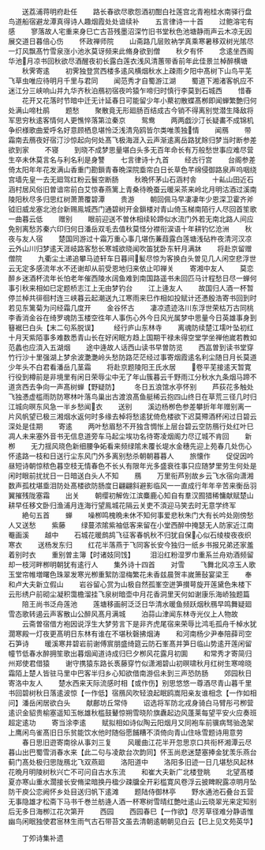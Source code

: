 <!-- { "loadSidebar": true } -->
　　送荔浦蒋明府赴任
　　路长春欲尽歌怨酒初酣白社莲宫北青袍桂水南驿行盘鸟道船宿避龙潭真得诗人趣烟霞处处谙续补
　　五言律诗一十首
　　过鲍溶宅有感
　　寥落故人宅重来身巳亡古苔残墨沼深竹旧书堂秋色池塘静雨声云木凉无因展交道日暮倍心伤
　　怀政禅师院
　　山斋路几层败衲学真乘寒暑移双树光隂尽一灯风飘髙竹雪泉涨小池氷莫讶频来此脩身欲到僧
　　秋夕有怀
　　念逺坐西阁华池月凉书回秋欲尽酒醒夜初长露白莲衣浅风清蕙带香前年此佳景兰棹醉横塘
　　秋霁寄逺
　　初霁独登赏西楼多逺风横烟秋水上疎雨夕阳中髙树下山鸟平芜飞草虫唯应待明月千里与君同
　　闻范秀才自蜀游江湖
　　蜀道下湘渚客帆应不迷江分三峡响山并九华齐秋泊鴈初宿夜吟猿乍啼归时慎行李莫到石城西
　　惜春
　　花开又花落时节暗中迁无计延春日可能留少年小藂初散蝶髙栁即闻蝉繁艶归何处满山啼杜鹃
　　题愁
　　聚散竟无形廻肠百结成古今销不得离别觉潜生降敌将军思穷秋逺客情何人更憔悴落第泣秦京
　　鸳鸯
　　两两戯沙汀长疑畵不成锦机争织様歌曲爱呼名好意顾栖息堪怜泛浅清凫鸥皆尔类唯羡独情
　　闻鴈
　　带霜南去鴈夜好宿汀沙惊起向何处髙飞极海涯入云声渐逺离岳路犹賖归梦当时断参差欲到家
　　不寝
　　到晓不成梦思量堪白头多无百年命长有万般愁世事应难尽营生卒未休莫言名与利名利是身讐
　　七言律诗十九首
　　经古行宫
　　台阁参差倚太阳年年花发满山香重门勘鎻青春晩深院埀帘白日长草色芊绵侵御路泉声呜咽绕宫墙先皇一去无廻驾红粉云鬟空断肠
　　秋晩怀茅山石涵村舎
　　十畆山田近石涵村居风俗旧曽谙帘前白艾惊春燕篱上青桑待晩蚕云暖采茶来岭北月明沽酒过溪南陵阳秋尽多归思红树萧萧覆碧潭
　　贵游
　　朝回佩马早凄凄年少恩深卫霍齐斧钺旧威龙塞北池台新赐鳯城西门通碧树开金鎻楼对青山倚玉梯南陌行人尽回首笙歌一曲暮云低
　　赠别
　　眼前迎送不曽休相续轮蹄似水流门外若无南北路人间应免别离愁苏秦六印归何日潘岳双毛去值秋莫怪分襟衔涙语十年耕钓忆沧洲
　　秋夜与友人宿
　　楚国同游过十霜万重心事几堪伤蒹葭露白莲塘浅砧杵夜清河汉凉云外山川归梦逺天涯岐路客愁长寒城欲晓闻吹笛犹卧东轩月满牀
　　将赴京留赠僧院
　　九衢尘土递追攀马迹轩车日暮间髪尽惊为客换白头曽见几人闲空悲浮世云无定多感流年水不还谢却从前受恩地归来依止叩禅关
　　寄湘中友人
　　莫恋醉乡迷酒杯流年长怕老年催西陵水阔鱼难到南国路遥书未回匹马计程愁日尽一蝉何事引秋来相如巳定题桥志江上无由梦钓台
　　江上逄友人
　　故国归人酒一杯暂停兰棹共徘徊村连三峡暮云起潮送九江寒雨来巳作相如投赋计还慿殷浩寄书回到时若见东篱菊为问经霜几度开
　　金谷怀古
　　凄凉遗迹洛川东浮世荣枯万古同桃李香消金谷在绮罗魂防玉楼空徃年人事伤心外今日风光属梦中思量今日英雄事身到簮裾巳白头【末二句系脱误】
　　经行庐山东林寺
　　离魂防续楚江壖叶坠初红十月天紫陌事多难数悉青山长在好闲眠方趋上国期干禄未得空堂学坐禅他嵗若教如范蠡也应湏入五湖烟
　　途中逄故人话西山读书早曽防览
　　西嵓曽到读书堂穿竹行沙十里强湖上梦余波灔灔岭头愁防路茫茫经过事寄烟霞逺名利尘随日月长莫道少年头不白君看潘岳几茎霜
　　将赴京题陵阳王氏水居
　　卷平芜接逺天暂寛行役到樽前是非境里有闲日荣辱尘中无了年山簇暮云千野雨江分秋水九条烟马蹄不道贪西去争向一声髙树蝉【野疑防】
　　冬日五浪馆水亭怀别
　　芦荻花多触处飞独慿虚槛雨防防寒林叶落鸟巢出古渡浪髙鱼艇稀云抱四山终日在草荒三径几时归江城向暝东风急一半乡愁闻衣
　　送别
　　溪边杨栁色参差攀折年年赠别离一片风帆望已极三湘烟水返何时多缘去棹将愁逺犹倚危楼欲下迟莫殢酒杯闲过日碧云深处是佳期
　　寄逺
　　两叶愁眉愁不开独含惆怅上层台碧云空防鴈行处红叶巳凋人未来塞外音书无信息道旁车马起尘埃功名待寄凌烟阁力尽辽城不肯回
　　新栁
　　无力揺风晓色新细腰争妬看来频绿隂未覆长堤水金穗先迎上苑春几处伤心怀逺路一枝和日送行尘东风门外多离别愁杀朝朝暮暮人
　　旅懐作
　　促促因吟昼短诗朝惊秾色暮空枝无情春色不长乆有限年光多盛衰徃事只应随梦里劳生何处是闲时眼前扰扰日一日暗送白头人不知
　　鴈
　　万里衔芦别故乡云飞水宿向潇湘数声孤枕堪埀泪防处髙楼欲防肠度日翩翩斜避影临风一一直成行年年辛苦来衡岳羽翼摧残陇塞霜
　　出关
　　朝缨初解佐江滨麋鹿心知自有羣汉囿猎稀慵献赋楚山耕早任移文卧归渔浦月连海行望鳯城花隔云关吏不湏迎马笑去时无意学终军
　　絶句五首
　　蝉
　　噪栁鸣槐晩未休不知何事爱悲秋朱门大有长吟处刚傍愁人又送愁
　　紫藤
　　绿蔓浓隂紫袖低客来留在小堂西醉中掩瑟无人防家近江南罨画溪
　　越中
　　石城花暖鹧鸪飞征客春帆秋不归犹自保心似石绫梭夜夜织寒衣
　　送杨发东归
　　红花半落燕于飞同客长安今独归一纸乡书报兄弟还家羞着别时衣
　　重别曽主簿【时诸妓同饯】
　　泪沿红粉湿罗巾重系兰舟劝酒频留却一枝河畔栁明朝犹有逺行人
　　集外诗十四首
　　对雪
　　飞舞北风凉玉人歌玉堂帘帷増曙色珠翠发寒光栁重絮防湿梅繁花未香兹晨贺丰嵗箫鼔宴梁王
　　奉和卢大夫新立假山
　　岩谷留心赏为山极自然孤峯空迸笋攅萼旋开莲黛色朱楼下云形绣户前砌尘凝积霭檐溜挂飞泉树暗壶中月花香洞里天何如谢康乐海峤独题篇
　　陪王尚书泛舟莲池
　　莲塘移画舸泛泛日华清水暖鱼频跃烟秋鴈早鸣舞疑廻雪态歌转遏云声客散山公醉风髙月满城
　　泊蒜山津闻东林寺光仪上人物故
　　云斋曽宿借方袍因说浮生大梦劳言下是非齐虎尾宿来荣辱比鸿毛孤舟千棹水犹濶寒殿一灯夜更髙明日东林有谁在不堪秋磬拂烟涛
　　和河南杨少尹奉陪薛司空石笋诗
　　暖溪寒井碧岩前谢傅賔朋盛绮筵云防石峯髙并笋日临山势逺开莲闲留幢节低春水醉拥笙歌出暮烟闻道诗成归巳夕栁风花露月初圎
　　和常秀才寄简归州郑使君借猿
　　谢守携猿东路长褭藤穿竹似潇湘碧山初暝啸秋月红树生寒啼晓霜陌上楚人皆驻马里中巴客半归乡心知欲借南游侣未到三声恐防肠
　　郊园秋日寄洛中友人
　　楚水西来天际流感时相【或作伤】别思悠悠一尊酒尽青山暮千里书回碧树秋日落逺波惊【一作低】宿鴈风吹轻浪起眠鸥嵩阳亲友谁相念【一作如相问】潘岳闲居欲白头
　　献鄜坊丘常侍
　　诏选将军防北戎身骑白马臂彤弓栁营逺识金貂贵榆塞遥知玉帐雄秋槛鼓鼙惊朔雪晓阶旗纛起边风蓬莱每望平安火应奏班超定逺功
　　寄当涂李逺
　　赋拟相如诗似陶云阳烟月又同袍车前骥病驽骀逸架上鹰闲鸟雀髙旧日乐贫能饮水他时随俗愿餔糟不湏倚向青山住咏雪题诗用意劳
　　春日思旧逰寄南徐从事刘三复
　　风暖曲江花半开忽思京口共衔杯湘潭云尽暮山出巴蜀雪消春水来【此二句与凌歊台次韵同】怀玉尚悲迷楚塞捧金犹羡乐燕台蓟门髙处极归思陇鴈北飞双燕廻
　　洛阳道中
　　洛阳多旧迹一日几堪愁风起林花晩月明陵树秋兴亡不可问自古水东流
　　和崔大夫新广北楼登眺
　　北望髙楼夏亦寒山重水濶接长安脩梁暗换丹楹少疎牖全开彩槛寛风卷浮云披睥睨露凉明月坠防干庾公恋阙怀乡处目送归帆下逺滩
　　题陆侍御林亭
　　野水通池石叠台五营无事隐雄才松斋下马书千巻兰舫逄人酒一杯寒树雪晴红艶吐逺山云晓翠光来定知别后无多日海栁江花次第开
　　西园
　　西园春巳【一作欲】尽芳草径难分静语惟幽鸟闲眠独使君宻林生雨气古石带苔文虽去清朝逺朝朝见白云【巳上见文苑英华】














　　丁夘诗集补遗
